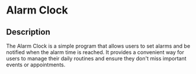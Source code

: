 
# Alarm Clock
## Description
The Alarm Clock is a simple program that allows users to set alarms and be notified when the alarm time is reached. It provides a convenient way for users to manage their daily routines and ensure they don't miss important events or appointments.
